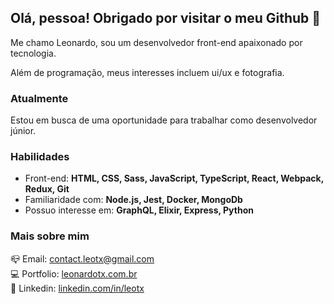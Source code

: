 ## Olá, pessoa! Obrigado por visitar o meu Github 👋

Me chamo Leonardo, sou um desenvolvedor front-end apaixonado por tecnologia.

Além de programação, meus interesses incluem ui/ux e fotografia.

### Atualmente
Estou em busca de uma oportunidade para trabalhar como desenvolvedor júnior.

### Habilidades
- Front-end: **HTML, CSS, Sass, JavaScript, TypeScript, React, Webpack, Redux, Git**
- Familiaridade com: **Node.js, Jest, Docker, MongoDb**
- Possuo interesse em: **GraphQL, Elixir, Express, Python**

### Mais sobre mim
📪 Email: <a href="mailto:contact.leotx@gmail.com.br/" target="_blank">contact.leotx@gmail.com</a>\
💻 Portfolio: <a href="https://leonardotx.com.br" target="_blank">leonardotx.com.br</a>\
💼 Linkedin: <a href="https://www.linkedin.com/in/leotx/" target="_blank">linkedin.com/in/leotx</a>
